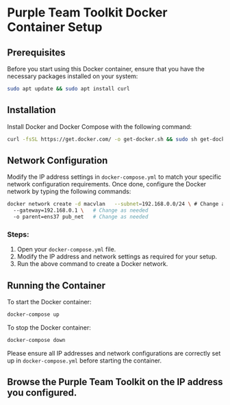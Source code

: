 # Purple Team Toolkit Docker Container Setup

## Prerequisites

Before you start using this Docker container, ensure that you have the necessary packages installed on your system:

```bash
sudo apt update && sudo apt install curl
```

## Installation

Install Docker and Docker Compose with the following command:

```bash
curl -fsSL https://get.docker.com/ -o get-docker.sh && sudo sh get-docker.sh && sudo curl -L "https://github.com/docker/compose/releases/download/v2.15.1/docker-compose-$(uname -s)-$(uname -m)" -o /usr/local/bin/docker-compose && sudo chmod +x /usr/local/bin/docker-compose
```

## Network Configuration

Modify the IP address settings in `docker-compose.yml` to match your specific network configuration requirements. Once done, configure the Docker network by typing the following commands:

```bash
docker network create -d macvlan   --subnet=192.168.0.0/24 \ # Change as needed
  --gateway=192.168.0.1 \   # Change as needed
  -o parent=ens37 pub_net   # Change as needed
```

### Steps:
1. Open your `docker-compose.yml` file.
2. Modify the IP address and network settings as required for your setup.
3. Run the above command to create a Docker network.

## Running the Container

To start the Docker container:

```bash
docker-compose up
```

To stop the Docker container:

```bash
docker-compose down
```

Please ensure all IP addresses and network configurations are correctly set up in `docker-compose.yml` before starting the container.


## Browse the Purple Team Toolkit on the IP address you configured.
